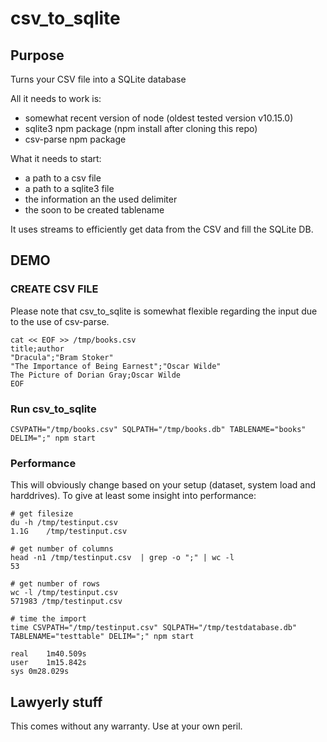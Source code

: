 # csv_to_sqlite

## Purpose

Turns your CSV file into a SQLite database

All it needs to work is:
* somewhat recent version of node (oldest tested version v10.15.0)
* sqlite3 npm package (npm install after cloning this repo)
* csv-parse npm package

What it needs to start:
* a path to a csv file
* a path to a sqlite3 file
* the information an the used delimiter
* the soon to be created tablename

It uses streams to efficiently get data from the CSV and fill the SQLite DB.

## DEMO

### CREATE CSV FILE

Please note that csv_to_sqlite is somewhat flexible regarding the input due
to the use of csv-parse.

```
cat << EOF >> /tmp/books.csv
title;author
"Dracula";"Bram Stoker"
"The Importance of Being Earnest";"Oscar Wilde"
The Picture of Dorian Gray;Oscar Wilde
EOF
```

### Run csv_to_sqlite

```
CSVPATH="/tmp/books.csv" SQLPATH="/tmp/books.db" TABLENAME="books" DELIM=";" npm start
```

### Performance

This will obviously change based on your setup (dataset, system load and harddrives).
To give at least some insight into performance:

```
# get filesize
du -h /tmp/testinput.csv
1.1G	/tmp/testinput.csv

# get number of columns
head -n1 /tmp/testinput.csv  | grep -o ";" | wc -l
53

# get number of rows 
wc -l /tmp/testinput.csv
571983 /tmp/testinput.csv

# time the import
time CSVPATH="/tmp/testinput.csv" SQLPATH="/tmp/testdatabase.db" TABLENAME="testtable" DELIM=";" npm start

real	1m40.509s
user	1m15.842s
sys	0m28.029s

```

## Lawyerly stuff

This comes without any warranty. Use at your own peril.

